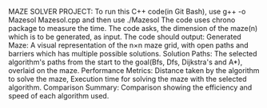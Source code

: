MAZE SOLVER PROJECT:
To run this  C++ code(in Git Bash), use g++ -o Mazesol Mazesol.cpp and then use ./Mazesol
The code uses chrono package to measure the time.
The code asks, the dimension of the maze(n) which is to be generated, as input.
The code should output:
Generated Maze: A visual representation of the n×n maze grid, with open paths and barriers which has multiple possible solutions.
Solution Paths: The selected algorithm's paths from the start to the goal(Bfs, Dfs, Dijkstra's and A*), overlaid on the maze.
Performance Metrics: Distance taken by the algorithm to solve the maze, Execution time for solving the maze with the selected algorithm.
Comparison Summary: Comparison showing the efficiency and speed of each algorithm used.
